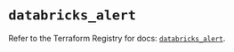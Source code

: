 # `databricks_alert`

Refer to the Terraform Registry for docs: [`databricks_alert`](https://registry.terraform.io/providers/databricks/databricks/1.96.0/docs/resources/alert).
